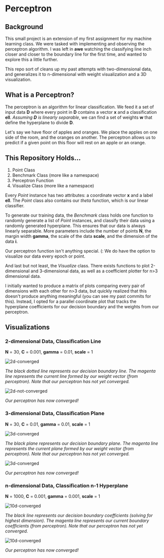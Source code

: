 # Perceptron

## Background
This small project is an extension of my first assignment for my machine learning class. We were tasked with implementing and observing the perceptron algorithm. I was left in **awe** watching the classifying line inch closer and closer to the boundary line for the first time, and wanted to explore this a little further.

This repo sort of cleans up my past attempts with two-dimensional data, and generalizes it to n-dimensional with weight visualization and a 3D visualization.

## What is a Perceptron?
The perceptron is an algorithm for linear classification. We feed it a set of input data **D** where every point in **D** contains a vector **x** and a classification **ell**. _Assuming **D** is linearly separable_, we can find a set of weights **w** that define the hyperplane to divide **D**. 

Let's say we have floor of apples and oranges. We place the apples on one side of the room, and the oranges on another. The perceptron allows us to predict if a given point on this floor will rest on an apple or an orange.

## This Repository Holds...
1. Point Class
2. Benchmark Class (more like a namespace)
3. Perceptron Function
4. Visualize Class (more like a namespace)

Every _Point_ instance has two attributes: a coordinate vector __x__ and a label __ell__. The _Point_ class also contains our _theta_ function, which is our linear classifier. 

To generate our training data, the _Benchmark_ class holds one function to randomly generate a list of _Point_ instances, and classify their data using a randomly generated hyperplane. This ensures that our data is always linearly separable. More parameters include the number of points __N__, the margin width __gamma__, the scale of the data __scale__, and the dimension of the data __i__.

Our perceptron function isn't anything special. (: We do have the option to visualize our data every epoch or point.

And last but not least, the  _Visualize_ class. There exists functions to plot 2-dimensional and 3-dimensional data, as well as a coefficient plotter for n>3 dimensional data.

I initially wanted to produce a matrix of plots comparing every pair of dimensions with each other for n>3 data, but quickly realized that this doesn't produce anything meaningful (you can see my past commits for this). Instead, I opted for a parallel coordinate plot that tracks the hyperplane coefficients for our decision boundary and the weights from our perceptron. 

 

## Visualizations

### 2-dimensional Data, Classification Line
**N** = 30, **C** = 0.001, **gamma** = 0.01, **scale** = 1

![2d-converged](images/2d-not-converged.png)

_The black dotted line represents our decision boundary line. The magenta line represents the current line formed by our weight vector (from perceptron). Note that our perceptron has not yet converged._

![2d-not-converged](images/2d-converged.png)

_Our perceptron has now converged!_

### 3-dimensional Data, Classification Plane
**N** = 30, **C** = 0.01, **gamma** = 0.01, **scale** = 1

![3d-converged](images/3d-not-converged.png)

_The black plane represents our decision boundary plane. The magenta line represents the current plane formed by our weight vector (from perceptron). Note that our perceptron has not yet converged._

![3d-converged](images/3d-converged.png)

_Our perceptron has now converged!_

### n-dimensional Data, Classification n-1 Hyperplane
**N** = 1000, **C** = 0.001, **gamma** = 0.001, **scale** = 1

![10d-converged](images/10d-not-converged.png)

_The black line represents our decision boundary coefficients (solving for highest dimension). The magenta line represents our current boundary coefficients (from perceptron). Note that our perceptron has not yet converged._

![10d-converged](images/10d-converged.png)

_Our perceptron has now converged!_